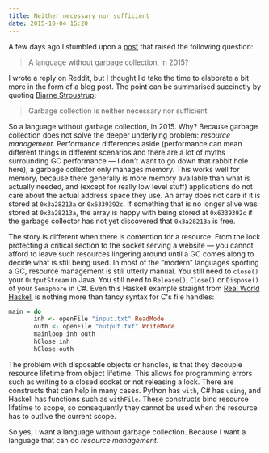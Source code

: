 ```yaml
---
title: Neither necessary nor sufficient
date: 2015-10-04 15:20
---
```


A few days ago I stumbled upon a [post][when-rust-makes-sense] that raised the following question:

> A language without garbage collection, in 2015?

I wrote a reply on Reddit,
but I thought I’d take the time to elaborate a bit more
in the form of a blog post.
The point can be summarised succinctly by quoting [Bjarne Stroustrup][bjarne-quote]:

> Garbage collection is neither necessary nor sufficient.

[when-rust-makes-sense]: https://m50d.github.io/2015/09/28/when-rust-makes-sense.html
[bjarne-quote]:          https://isocpp.org/blog/2015/09/bjarne-stroustrup-announces-cpp-core-guidelines

<!--more-->

So a language without garbage collection, in 2015.
Why?
Because garbage collection does not solve the deeper underlying problem: _resource management_.
Performance differences aside
(performance can mean different things in different scenarios
and there are a lot of myths surrounding GC performance
— I don’t want to go down that rabbit hole here),
a garbage collector only manages memory.
This works well for memory,
because there generally is more memory available than what is actually needed,
and (except for really low level stuff) applications do not care
about the actual address space they use.
An array does not care if it is stored at `0x3a28213a` or `0x6339392c`.
If something that is no longer alive was stored at `0x3a28213a`,
the array is happy with being stored at `0x6339392c`
if the garbage collector has not yet discovered that `0x3a28213a` is free.

The story is different when there is contention for a resource.
From the lock protecting a critical section to the socket serving a website
— you cannot afford to leave such resources lingering around
until a GC comes along to decide what is still being used.
In most of the “modern” languages sporting a GC,
resource management is still utterly manual.
You still need to `close()` your `OutputStream` in Java.
You still need to `Release()`, `Close()` or `Dispose()` of your `Semaphore` in C#.
Even this Haskell example straight from [Real World Haskell][real-world-haskell]
is nothing more than fancy syntax for C's file handles:

```haskell
main = do 
       inh <- openFile "input.txt" ReadMode
       outh <- openFile "output.txt" WriteMode
       mainloop inh outh
       hClose inh
       hClose outh
```

The problem with disposable objects or handles,
is that they decouple resource lifetime from object lifetime.
This allows for programming errors such as writing to a closed socket
or not releasing a lock.
There are constructs that can help in many cases.
Python has `with`, C# has `using`,
and Haskell has functions such as `withFile`.
These constructs bind resource lifetime to scope,
so consequently they cannot be used
when the resource has to outlive the current scope.

[real-world-haskell]: http://book.realworldhaskell.org/read/io.html#io.files

So yes, I want a language without garbage collection.
Because I want a language that can do _resource management_.

